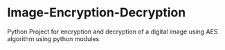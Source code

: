 # Image-Encryption-Decryption
Python Project for encryption and decryption of a digital image using AES algorithm using python modules
